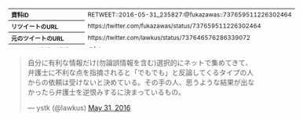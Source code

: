 <table style="font-size: 9pt; width: 610px; margin-bottom: 20px; height: 80px;">
<tbody>
    <tr>
        <th align=left>資料ID</th>
        <td align=left>RETWEET::2016-05-31_235827:@fukazawas::737659511226302464</td>
    </tr>
    <tr>
        <th align=left>リツイートのURL</th>
        <td align=left>https://twitter.com/fukazawas/status/737659511226302464</td>
    </tr>
    <tr>
        <th align=left>元のツイートのURL</th>
        <td align=left>https://twitter.com/lawkus/status/737646576286339072</td>
    </tr>
    <tr>
        <th align=left>リツイートしたアカウント</th>
        <td align=left>@fukazawas</td>
    </tr>
    <tr>
        <th align=left>元のツイートのアカウント</th>
        <td align=left>@lawkus</td>
    </tr>
    <tr>
        <th align=left>リツイートしたユーザ名</th>
        <td align=left>深澤諭史</td>
    </tr>
    <tr>
        <th align=left>元のツイートのユーザ名</th>
        <td align=left>ystk</td>
    </tr>
    <tr>
        <th align=left>ツイートの記録日時</th>
        <td align=left>created_at 2022-08-24_1031</td>
    </tr>
</tbody>
</table>
<blockquote class="twitter-tweet" data-width="450"  data-lang="ja"><p lang="ja" dir="ltr">自分に有利な情報だけ(勿論誤情報を含む)選択的にネットで集めてきて、弁護士に不利な点を指摘されると「でもでも」と反論してくるタイプの人からの依頼は受けないと決めている。その手の人、思うような結果が出なかったら弁護士を逆恨みするに決まっているもの。</p>&mdash; ystk (@lawkus) <a href="https://twitter.com/lawkus/status/737646576286339072?ref_src=twsrc%5Etfw">May 31, 2016</a></blockquote>
<script async src="https://platform.twitter.com/widgets.js" charset="utf-8"></script>


